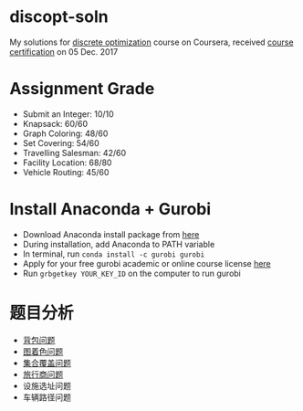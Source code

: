 # discopt-soln
My solutions for 
[discrete optimization](https://www.coursera.org/learn/discrete-optimization/)
course on Coursera, received 
[course certification](https://www.coursera.org/account/accomplishments/certificate/L6ANQK3YG8C9)
on 05 Dec. 2017

# Assignment Grade
* Submit an Integer: 10/10
* Knapsack: 60/60
* Graph Coloring: 48/60
* Set Covering: 54/60
* Travelling Salesman: 42/60
* Facility Location: 68/80
* Vehicle Routing: 45/60

# Install Anaconda + Gurobi
* Download Anaconda install package from 
  [here](https://www.anaconda.com/download/)
* During installation, add Anaconda to PATH variable
* In terminal, run ```conda install -c gurobi gurobi```
* Apply for your free gurobi academic or online course license
  [here](http://www.gurobi.com/downloads/download-center)
* Run ```grbgetkey YOUR_KEY_ID``` on the computer to run gurobi

# 题目分析
* [背包问题](https://ufjfeng.github.io/2017/12/06/Discrete-Optimization-Note-1-Knapsack/)
* [图着色问题](https://ufjfeng.github.io/2018/04/30/Discrete-Optimization-Note-2-Graph-Coloring/)
* [集合覆盖问题](https://ufjfeng.github.io/2018/09/14/Discrete-Optimization-Note-3-Set-Cover/)
* [旅行商问题](https://ufjfeng.github.io/2018/09/19/Discrete-Optimization-Note-4-TSP/)
* 设施选址问题
* 车辆路径问题
